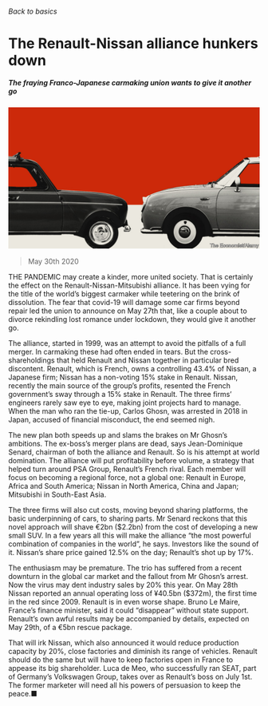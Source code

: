 ###### Back to basics

# The Renault-Nissan alliance hunkers down 

##### The fraying Franco-Japanese carmaking union wants to give it another go 

![image](images/20200530_WBD003_0.jpg) 

> May 30th 2020 

THE PANDEMIC may create a kinder, more united society. That is certainly the effect on the Renault-Nissan-Mitsubishi alliance. It has been vying for the title of the world’s biggest carmaker while teetering on the brink of dissolution. The fear that covid-19 will damage some car firms beyond repair led the union to announce on May 27th that, like a couple about to divorce rekindling lost romance under lockdown, they would give it another go.

The alliance, started in 1999, was an attempt to avoid the pitfalls of a full merger. In carmaking these had often ended in tears. But the cross-shareholdings that held Renault and Nissan together in particular bred discontent. Renault, which is French, owns a controlling 43.4% of Nissan, a Japanese firm; Nissan has a non-voting 15% stake in Renault. Nissan, recently the main source of the group’s profits, resented the French government’s sway through a 15% stake in Renault. The three firms’ engineers rarely saw eye to eye, making joint projects hard to manage. When the man who ran the tie-up, Carlos Ghosn, was arrested in 2018 in Japan, accused of financial misconduct, the end seemed nigh.


The new plan both speeds up and slams the brakes on Mr Ghosn’s ambitions. The ex-boss’s merger plans are dead, says Jean-Dominique Senard, chairman of both the alliance and Renault. So is his attempt at world domination. The alliance will put profitability before volume, a strategy that helped turn around PSA Group, Renault’s French rival. Each member will focus on becoming a regional force, not a global one: Renault in Europe, Africa and South America; Nissan in North America, China and Japan; Mitsubishi in South-East Asia.

The three firms will also cut costs, moving beyond sharing platforms, the basic underpinning of cars, to sharing parts. Mr Senard reckons that this novel approach will shave €2bn ($2.2bn) from the cost of developing a new small SUV. In a few years all this will make the alliance “the most powerful combination of companies in the world”, he says. Investors like the sound of it. Nissan’s share price gained 12.5% on the day; Renault’s shot up by 17%.

The enthusiasm may be premature. The trio has suffered from a recent downturn in the global car market and the fallout from Mr Ghosn’s arrest. Now the virus may dent industry sales by 20% this year. On May 28th Nissan reported an annual operating loss of ¥40.5bn ($372m), the first time in the red since 2009. Renault is in even worse shape. Bruno Le Maire, France’s finance minister, said it could “disappear” without state support. Renault’s own awful results may be accompanied by details, expected on May 29th, of a €5bn rescue package.

That will irk Nissan, which also announced it would reduce production capacity by 20%, close factories and diminish its range of vehicles. Renault should do the same but will have to keep factories open in France to appease its big shareholder. Luca de Meo, who successfully ran SEAT, part of Germany’s Volkswagen Group, takes over as Renault’s boss on July 1st. The former marketer will need all his powers of persuasion to keep the peace.■

